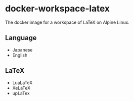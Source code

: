 # docker-workspace-latex

The docker image for a workspace of LaTeX on Alpine Linux.

## Language

- Japanese
- English

## LaTeX

- LuaLaTeX
- XeLaTeX
- upLaTex